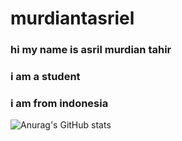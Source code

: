 # murdiantasriel
### hi my name is asril murdian tahir
### i am a student
### i am from indonesia

![Anurag's GitHub stats](https://github-readme-stats.vercel.app/api?username=murdiantasriel&show_icons=true&theme=radical)
